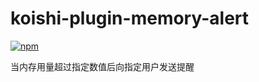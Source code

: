 # koishi-plugin-memory-alert

[![npm](https://img.shields.io/npm/v/koishi-plugin-memory-alert?style=flat-square)](https://www.npmjs.com/package/koishi-plugin-memory-alert)

当内存用量超过指定数值后向指定用户发送提醒
